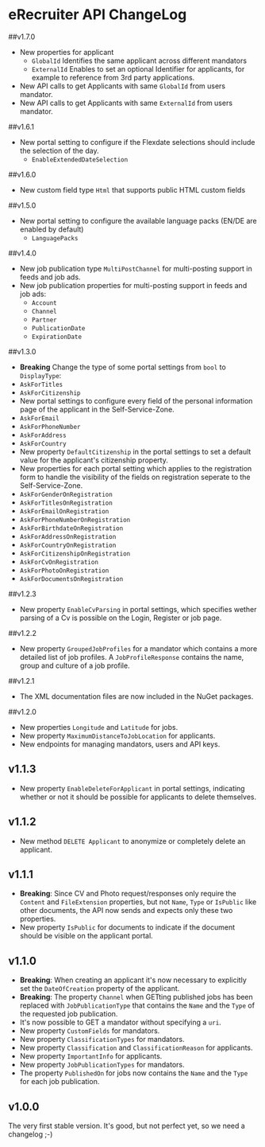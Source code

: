 # eRecruiter API ChangeLog

##v1.7.0
- New properties for applicant
  - `GlobalId` Identifies the same applicant across different mandators
  - `ExternalId` Enables to set an optional Identifier for applicants, for example to reference from 3rd party applications.
- New API calls to get Applicants with same `GlobalId` from users mandator. 
- New API calls to get Applicants with same `ExternalId` from users mandator. 

##v1.6.1
- New portal setting to configure if the Flexdate selections should include the selection of the day.
  - `EnableExtendedDateSelection`

##v1.6.0
- New custom field type `Html` that supports public HTML custom fields

##v1.5.0
- New portal setting to configure the available language packs (EN/DE are enabled by default)
  - `LanguagePacks`

##v1.4.0
- New job publication type `MultiPostChannel` for multi-posting support in feeds and job ads.
- New job publication properties for multi-posting support in feeds and job ads:
  - `Account`
  - `Channel`
  - `Partner`
  - `PublicationDate`
  - `ExpirationDate`

##v1.3.0
- **Breaking** Change the type of some portal settings from `bool` to `DisplayType`:
 - `AskForTitles`
 - `AskForCitizenship`
- New portal settings to configure every field of the personal information page of the applicant in the Self-Service-Zone.
 - `AskForEmail`
 - `AskForPhoneNumber`
 - `AskForAddress`
 - `AskForCountry`
- New property `DefaultCitizenship` in the portal settings to set a default value for the applicant's citizenship property.
- New properties for each portal setting which applies to the registration form to handle the visibility of the fields on registration seperate to the Self-Service-Zone.
 - `AskForGenderOnRegistration`
 - `AskForTitlesOnRegistration`
 - `AskForEmailOnRegistration`
 - `AskForPhoneNumberOnRegistration`
 - `AskForBirthdateOnRegistration`
 - `AskForAddressOnRegistration`
 - `AskForCountryOnRegistration`
 - `AskForCitizenshipOnRegistration`
 - `AskForCvOnRegistration`
 - `AskForPhotoOnRegistration`
 - `AskForDocumentsOnRegistration`

##v1.2.3
- New property `EnableCvParsing` in portal settings, which specifies wether parsing of a Cv is possible on the Login, Register or job page.

##v1.2.2
- New property `GroupedJobProfiles` for a mandator which contains a more detailed list of job profiles. A `JobProfileResponse` contains the name, group and culture of a job profile.

##v1.2.1
- The XML documentation files are now included in the NuGet packages.

##v1.2.0
- New properties `Longitude` and `Latitude` for jobs.
- New property `MaximumDistanceToJobLocation` for applicants.
- New endpoints for managing mandators, users and API keys.

## v1.1.3
- New property `EnableDeleteForApplicant` in portal settings, indicating whether or not it should be possible for applicants to delete themselves.

## v1.1.2
- New method `DELETE Applicant` to anonymize or completely delete an applicant.

## v1.1.1
- **Breaking**: Since CV and Photo request/responses only require the `Content` and `FileExtension` properties, but not `Name`, `Type` or `IsPublic` like other documents, the API now sends and expects only these two properties.
- New property `IsPublic` for documents to indicate if the document should be visible on the applicant portal.

## v1.1.0
- **Breaking**: When creating an applicant it's now necessary to explicitly set the `DateOfCreation` property of the applicant.
- **Breaking**: The property `Channel` when GETting published jobs has been replaced with `JobPublicationType` that contains the `Name` and the `Type` of the requested job publication.
- It's now possible to GET a mandator without specifying a `uri`.
- New property `CustomFields` for mandators.
- New property `ClassificationTypes` for mandators.
- New property `Classification` and `ClassificationReason` for applicants.
- New property `ImportantInfo` for applicants.
- New property `JobPublicationTypes` for mandators.
- The property `PublishedOn` for jobs now contains the `Name` and the `Type` for each job publication.

## v1.0.0
The very first stable version. It's good, but not perfect yet, so we need a changelog ;-)
